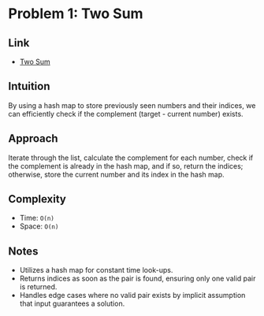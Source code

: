 # Problem 1: Two Sum

## Link
- [Two Sum](https://leetcode.com/problems/two-sum/)

## Intuition
By using a hash map to store previously seen numbers and their indices, we can efficiently check if the complement (target - current number) exists.

## Approach
Iterate through the list, calculate the complement for each number, check if the complement is already in the hash map, and if so, return the indices; otherwise, store the current number and its index in the hash map.

## Complexity
- Time: `O(n)`
- Space: `O(n)`

## Notes
- Utilizes a hash map for constant time look-ups.
- Returns indices as soon as the pair is found, ensuring only one valid pair is returned.
- Handles edge cases where no valid pair exists by implicit assumption that input guarantees a solution.
